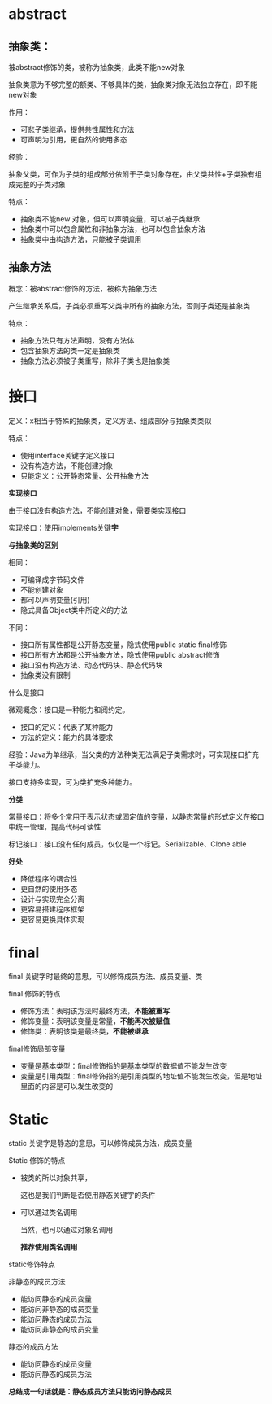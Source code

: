 # abstract

## 抽象类：

被abstract修饰的类，被称为抽象类，此类不能new对象

抽象类意为不够完整的额类、不够具体的类，抽象类对象无法独立存在，即不能new对象

作用：

- 可悲子类继承，提供共性属性和方法
- 可声明为引用，更自然的使用多态

经验：

​	抽象父类，可作为子类的组成部分依附于子类对象存在，由父类共性+子类独有组成完整的子类对象

特点：

- 抽象类不能new 对象，但可以声明变量，可以被子类继承
- 抽象类中可以包含属性和非抽象方法，也可以包含抽象方法
- 抽象类中由构造方法，只能被子类调用

## 抽象方法

概念：被abstract修饰的方法，被称为抽象方法

产生继承关系后，子类必须重写父类中所有的抽象方法，否则子类还是抽象类

特点：

- 抽象方法只有方法声明，没有方法体
- 包含抽象方法的类一定是抽象类
- 抽象方法必须被子类重写，除非子类也是抽象类

# 接口

定义：x相当于特殊的抽象类，定义方法、组成部分与抽象类类似

特点：

- 使用interface关键字定义接口
- 没有构造方法，不能创建对象
- 只能定义：公开静态常量、公开抽象方法

**实现接口**

由于接口没有构造方法，不能创建对象，需要类实现接口

实现接口：使用implements关键**字**

**与抽象类的区别**

相同：

- 可编译成字节码文件
- 不能创建对象
- 都可以声明变量(引用)
- 隐式具备Object类中所定义的方法

不同：

- 接口所有属性都是公开静态变量，隐式使用public static final修饰
- 接口所有方法都是公开抽象方法，隐式使用public abstract修饰
- 接口没有构造方法、动态代码块、静态代码块
- 抽象类没有限制

什么是接口

微观概念：接口是一种能力和阅约定。

- 接口的定义：代表了某种能力
- 方法的定义：能力的具体要求

经验：Java为单继承，当父类的方法种类无法满足子类需求时，可实现接口扩充子类能力。

接口支持多实现，可为类扩充多种能力。

**分类**

常量接口：将多个常用于表示状态或固定值的变量，以静态常量的形式定义在接口中统一管理，提高代码可读性

标记接口：接口没有任何成员，仅仅是一个标记。Serializable、Clone able

**好处**

- 降低程序的耦合性
- 更自然的使用多态
- 设计与实现完全分离
- 更容易搭建程序框架
- 更容易更换具体实现

# final

final 关键字时最终的意思，可以修饰成员方法、成员变量、类

final 修饰的特点

- 修饰方法：表明该方法时最终方法，**不能被重写**
- 修饰变量：表明该变量是常量，**不能再次被赋值**
- 修饰类：表明该类是最终类，**不能被继承**

final修饰局部变量

- 变量是基本类型：final修饰指的是基本类型的数据值不能发生改变
- 变量是引用类型：final修饰指的是引用类型的地址值不能发生改变，但是地址里面的内容是可以发生改变的

# Static

static 关键字是静态的意思，可以修饰成员方法，成员变量

Static 修饰的特点

- 被类的所以对象共享，

  这也是我们判断是否使用静态关键字的条件

- 可以通过类名调用

  当然，也可以通过对象名调用

  **推荐使用类名调用**

static修饰特点

非静态的成员方法

- 能访问静态的成员变量
- 能访问非静态的成员变量
- 能访问静态的成员方法
- 能访问非静态的成员变量

静态的成员方法

- 能访问静态的成员变量
- 能访问静态的成员方法

**总结成一句话就是：静态成员方法只能访问静态成员**

